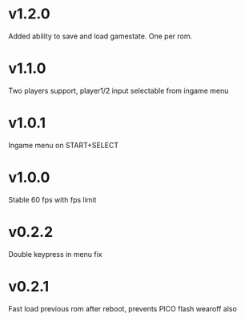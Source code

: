 # v1.2.0

Added ability to save and load gamestate. One per rom.

# v1.1.0

Two players support, player1/2 input selectable from ingame menu

# v1.0.1

Ingame menu on START+SELECT

# v1.0.0

Stable 60 fps with fps limit

# v0.2.2

Double keypress in menu fix

# v0.2.1

Fast load previous rom after reboot, prevents PICO flash wearoff also
